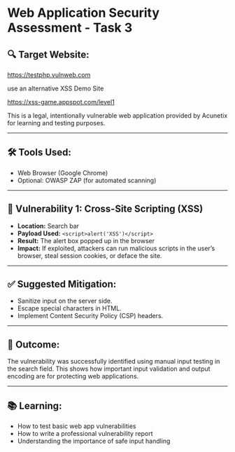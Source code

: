 # Web Application Security Assessment - Task 3

## 🔍 Target Website:
https://testphp.vulnweb.com

use an alternative XSS Demo Site

https://xss-game.appspot.com/level1

This is a legal, intentionally vulnerable web application provided by Acunetix for learning and testing purposes.

---

## 🛠️ Tools Used:
- Web Browser (Google Chrome)
- Optional: OWASP ZAP (for automated scanning)

---

## 🚨 Vulnerability 1: Cross-Site Scripting (XSS)

- **Location:** Search bar
- **Payload Used:** `<script>alert('XSS')</script>`
- **Result:** The alert box popped up in the browser
- **Impact:** If exploited, attackers can run malicious scripts in the user’s browser, steal session cookies, or deface the site.

---

## ✅ Suggested Mitigation:

- Sanitize input on the server side.
- Escape special characters in HTML.
- Implement Content Security Policy (CSP) headers.

---

## 🎯 Outcome:

The vulnerability was successfully identified using manual input testing in the search field. This shows how important input validation and output encoding are for protecting web applications.

---

## 📚 Learning:

- How to test basic web app vulnerabilities
- How to write a professional vulnerability report
- Understanding the importance of safe input handling
